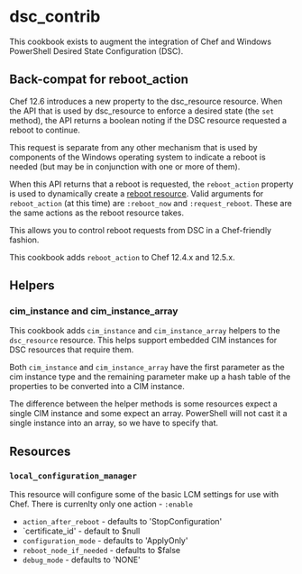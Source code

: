 # dsc_contrib

This cookbook exists to augment the integration of Chef and Windows PowerShell Desired State Configuration (DSC).

## Back-compat for reboot_action

Chef 12.6 introduces a new property to the dsc_resource resource. When the API that is used by dsc_resource to enforce a desired state (the `set` method), the API returns a boolean noting if the DSC resource requested a reboot to continue.

This request is separate from any other mechanism that is used by components of the Windows operating system to indicate a reboot is needed (but may be in conjunction with one or more of them).

When this API returns that a reboot is requested, the `reboot_action` property is used to dynamically create a [reboot resource](https://docs.chef.io/resource_reboot.html).  Valid arguments for `reboot_action` (at this time) are `:reboot_now` and `:request_reboot`.  These are the same actions as the reboot resource takes.

This allows you to control reboot requests from DSC in a Chef-friendly fashion.

This cookbook adds `reboot_action` to Chef 12.4.x and 12.5.x.

## Helpers

### cim_instance and cim_instance_array
This cookbook adds `cim_instance` and `cim_instance_array` helpers to the `dsc_resource` resource.  This helps support embedded CIM instances for DSC resources that require them.

Both `cim_instance` and `cim_instance_array` have the first parameter as the cim instance type and the remaining parameter make up a hash table of the properties to be converted into a CIM instance.

The difference between the helper methods is some resources expect a single CIM instance and some expect an array.  PowerShell will not cast it a single instance into an array, so we have to specify that.

## Resources

### `local_configuration_manager`

This resource will configure some of the basic LCM settings for use with Chef.  There is currenlty only one action - `:enable`

* `action_after_reboot` - defaults to 'StopConfiguration'
* `certificate_id' - default to $null
* `configuration_mode` - defaults to 'ApplyOnly'
* `reboot_node_if_needed` - defaults to $false
* `debug_mode` - defaults to 'NONE'
